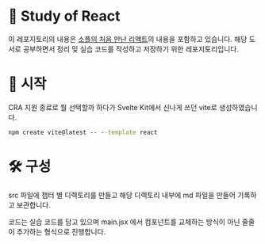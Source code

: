 # 📖 Study of React

이 레포지토리의 내용은 [소플의 처음 만난 리액트](https://github.com/soaple/first-met-react-practice-v18)의 내용을 포함하고 있습니다. 해당 도서로 공부하면서 정리 및 실습 코드를 작성하고 저장하기 위한 레포지토리입니다.

# 👟 시작
CRA 지원 종료로 뭘 선택할까 하다가 Svelte Kit에서 신나게 쓰던 vite로 생성하였습니다.

```cmd
npm create vite@latest -- --template react
```

# 🛠 구성
src 파일에 챕터 별 디렉토리를 만들고 해당 디렉토리 내부에 md 파일을 만들어 기록하고 보관합니다.

코드는 실습 코드를 담고 있으며 main.jsx 에서 컴포넌트를 교체하는 방식이 아닌 줄줄이 추가하는 형식으로 진행합니다.
